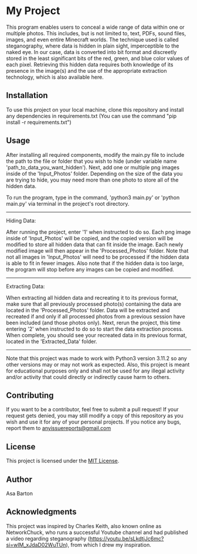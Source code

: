 # My Project

This program enables users to conceal a wide range of data within one or multiple photos. This 
includes, but is not limited to, text, PDFs, sound files, images, and even entire Minecraft 
worlds. The technique used is called steganography, where data is hidden in plain sight, 
imperceptible to the naked eye. In our case, data is converted into bit format and discreetly
stored in the least significant bits of the red, green, and blue color values of each pixel. 
Retrieving this hidden data requires both knowledge of its presence in the image(s) and the use 
of the appropriate extraction technology, which is also available here.

## Installation

To use this project on your local machine, clone this repository and install any dependencies in
requirements.txt (You can use the command "pip install -r requirements.txt")

## Usage

After installing all required components, modify the main.py file to include the path to the file or
folder that you wish to hide (under variable name 'path_to_data_you_want_hidden'). Next, add one or 
multiple png images inside of the 'Input_Photos' folder. Depending on the size of the data you are
trying to hide, you may need more than one photo to store all of the hidden data. 

To run the program, type in the command, 'python3 main.py' or 'python main.py' via terminal in the 
project's root directory. 

***

Hiding Data:

After running the project, enter '1' when instructed to do so. Each png image inside
of 'Input_Photos' will be copied, and the copied version will be modified to store all hidden data 
that can fit inside the image. Each newly modified image will then appear in the 'Processed_Photos'
folder. Note that not all images in 'Input_Photos' will need to be processed if the hidden data is
able to fit in fewer images. Also note that if the hidden data is too large, the program will stop
before any images can be copied and modified.

***

Extracting Data:

When extracting all hidden data and recreating it to its previous format, make sure that all previously
processed photo(s) containing the data are located in the 'Processed_Photos' folder. Data will be
extracted and recreated if and only if all processed photos from a previous session have been included
(and those photos only). Next, rerun the project, this time entering '2' when instructed to do so to 
start the data extraction process. When complete, you should see your recreated data in its previous
format, located in the 'Extracted_Data' folder.

***

Note that this project was made to work with Python3 version 3.11.2 so any other versions may or may
not work as expected. Also, this project is meant for educational purposes only and shall not be used
for any illegal activity and/or activity that could directly or indirectly cause harm to others. 

## Contributing

If you want to be a contributor, feel free to submit a pull request! If your request gets denied, you may
still modify a copy of this repository as you wish and use it for any of your personal projects. If you
notice any bugs, report them to anyissuereports@gmail.com

## License

This project is licensed under the [MIT License](LICENSE).

## Author

Asa Barton

## Acknowledgments

This project was inspired by Charles Keith, also known online as NetworkChuck, who runs a successful Youtube 
channel and had published a video regarding steganography (https://youtu.be/sLkdtjJc6mc?si=wIM_xJdaD02WuTUn), 
from which I drew my inspiration.